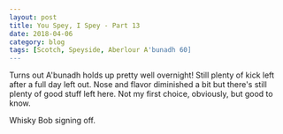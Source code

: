 ```yaml
---
layout: post
title: You Spey, I Spey - Part 13
date: 2018-04-06
category: blog
tags: [Scotch, Speyside, Aberlour A'bunadh 60]
---
```


Turns out A'bunadh holds up pretty well overnight! Still plenty of kick left after a full day left out. Nose and flavor diminished a bit but there's still plenty of good stuff left here. Not my first choice, obviously, but good to know.

Whisky Bob signing off.
